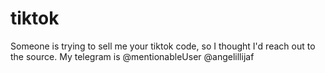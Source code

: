 # tiktok
Someone is trying to sell me your tiktok code, so I thought I'd reach out to the source. My telegram is @mentionableUser
@angelillijaf
